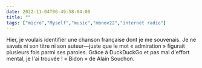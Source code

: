 ---date: 2022-11-04T06:49:58-04:00title: ""tags: ["micro","Myself","music","mbnov22","internet radio"]---Hier, je voulais identifier une chanson française dont je me souvenais. Je ne savais ni son titre ni son auteur—juste que le mot « admiration » figurait plusieurs fois parmi ses paroles. Grâce à DuckDuckGo et pas mal d'effort mental, je l'ai trouvée ! « Bidon » de Alain Souchon.
